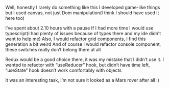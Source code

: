 Well, honestly I rarely do something like this
I developed game-like things but I used canvas, not just Dom manipulation(I think I should have used it here too)

I’ve spent about 2.10 hours with a pause
If I had more time I would use typescript(I had plenty of issues because of types there and my ide didn’t want to help me)
Also, I would refactor grid components, I find this generation a bit weird
And of course I would refactor console component, these switches really don’t belong there at all

Redux would be a good choice there, it was my mistake that I didn’t use it.
I wanted to refactor with “useReducer” hook, but didn’t have time left, “useState” hook doesn’t work comfortably with objects

It was an interesting task, I’m not sure it looked as a Mars rover after all :)
